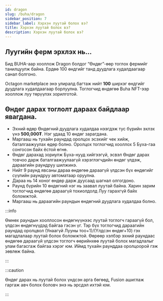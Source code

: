 ```yaml
---
id: dragon
slug: /buha/dragon
sidebar_position: 7
sidebar_label: Хэрхэн луутай болох вэ?
title: Хэрхэн луутай болох вэ?
description: Хэрхэн луутай болох вэ?
---
```


## Луугийн ферм эрхлэх нь...

Бид BUHA-аар хооллож Dragon болдог “Өндөг”-өөр тоглох фермийг танилцуулж байна. 
Ердөө 100 өндгийг танд дуудлага худалдаагаар санал болгоно. 


Octagon marketplace энэ улиралд багтаж нийт **100** ширхэг өндгийг дуудлага худалдаагаар борлуулна. Тоглогчид өндөгөө Buha NFT-ээр хооллож луу төрүүлэх зорилготой. 
## Өндөг дарах тоглолт дараах байдлаар явагдана.
* Эхний өдөр Өндөгний дуудлага худалдаа нээгдэж тус бүрийн эхлэх үнэ **500,000₮**. Нэг удаад 10 өндөг зарагдана.
* Маргааш нь тухайн раундад оролцох эсэхийг чек хийж, баталгаажуулах өдөр болно. Оролцох тоглогчид хооллох 5 Буха-гаа сонгосон байх ёстой өгнө.
* Өндөг дарахад зориулж Буха-нууд хийгээгүй, эсвэл Өндөг дарах товчоо дарж баталгаажуулаагүй хэрэглэгчдийн өндөг үлдэж, дараагийн раундруу шилжинэ.
* Нийт 9 раунд явсаны дараа өндөгөө дараагүй үлдсэн бүх өндөгийг сүүлийн раундруу автоматаар оруулна.
* Дараа нь 14 хоног өндөр дарж дуусаад шагнал олгогдоно.
* Раунд бүрийн 10 өндөгний нэг нь заавал луутай байна. Харин зарим тоглогчид өндөгөө дараагүй тохиолдолд Луу гарахгүй байх боломжтой.
* Маргааш нь дараагийн раундын өндөгний дуудлага худалдаа болно.

:::info

Өмнөх раундын хооллосон өндөгнүүнээс луутай тоглогч гараагүй бол, үлдсэн өндөгнүүдэд байгаа гэсэн үг. Тэр бүх тоглогчид дараагийн раундад оролцвол (Унаагүй Лууны тоо+1)/(Үлдсэн өндөг+10) гэх магадлалаар луутай болох боломжтой. Өөрөөр хэлбэр эхний раундаас өндөгөө дараагүй үлдсэн тоглогч өөрийнхөө луутай болох магадлалыг улам багасгаж байгаа хэрэг юм. Иймд тухайн раунддаа оролцоорой гэж зөвлөж байна.

:::


:::caution

Өндөг дарах нь луутай болох үндсэн арга бөгөөд, Fusion ашиглаж гаргаж авч болох боловч энэ нь эрсдэл ихтэй юм.

:::
